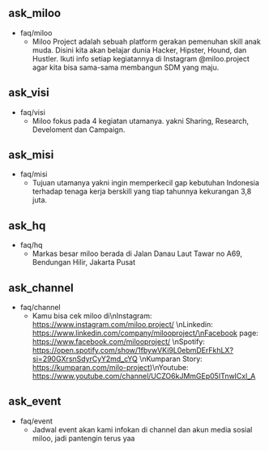 ## ask_miloo
* faq/miloo
    - Miloo Project adalah sebuah platform gerakan pemenuhan skill anak muda. Disini kita akan belajar dunia Hacker, Hipster, Hound, dan Hustler. Ikuti info setiap kegiatannya di Instagram @miloo.project agar kita bisa sama-sama membangun SDM yang maju.

## ask_visi
* faq/visi
    - Miloo fokus pada 4 kegiatan utamanya. yakni Sharing, Research, Develoment dan Campaign.

## ask_misi
* faq/misi
    - Tujuan utamanya yakni ingin memperkecil gap kebutuhan Indonesia terhadap tenaga kerja berskill yang tiap tahunnya kekurangan 3,8 juta.

## ask_hq
* faq/hq
    - Markas besar miloo berada di Jalan Danau Laut Tawar no A69, Bendungan Hilir, Jakarta Pusat

## ask_channel
* faq/channel
    - Kamu bisa cek miloo di\nInstagram: https://www.instagram.com/miloo.project/ \nLinkedin: https://www.linkedin.com/company/milooproject/\nFacebook page: https://www.facebook.com/milooproject/ \nSpotify: https://open.spotify.com/show/1fbywVKi9L0ebmDErFkhLX?si=290GXrsnSdyrCyY2md_cYQ \nKumparan Story: https://kumparan.com/milo-project)\nYoutube: https://www.youtube.com/channel/UCZO6kJMmGEp05ITnwICxl_A

## ask_event
* faq/event
    - Jadwal event akan kami infokan di channel dan akun media sosial miloo, jadi pantengin terus yaa